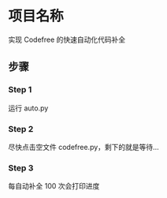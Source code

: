# 项目名称

实现 Codefree 的快速自动化代码补全

## 步骤

### Step 1

运行 auto.py

### Step 2

尽快点击空文件 codefree.py，剩下的就是等待...

### Step 3

每自动补全 100 次会打印进度
